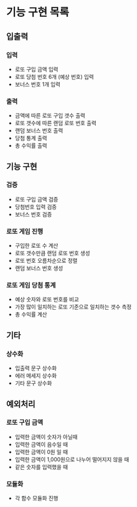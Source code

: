 # 기능 구현 목록

## 입출력

### 입력

- 로또 구입 금액 입력
- 로또 당첨 번호 6개 (예상 번호) 입력
- 보너스 번호 1개 입력

### 출력

- 금액에 따른 로또 구입 갯수 출력
- 로또 갯수에 따른 랜덤 로또 번호 출력
- 랜덤 보너스 번호 출력
- 당첨 통계 출력
- 총 수익률 출력

## 기능 구현

### 검증

- 로또 구입 금액 검증
- 당첨번호 입력 검증
- 보너스 번호 검증

### 로또 게임 진행

- 구입한 로또 수 계산
- 로또 갯수만큼 랜덤 로또 번호 생성
- 로또 번호 오름차순으로 정렬
- 랜덤 보너스 번호 생성

### 로또 게임 당첨 통계

- 예상 숫자와 로또 번호를 비교
- 가장 많이 일치하는 로또 기준으로 일치하는 갯수 측정
- 총 수익률 계산

## 기타

### 상수화

- 입출력 문구 상수화
- 에러 메세지 상수화
- 기타 문구 상수화

## 예외처리

### 로또 구입 금액

- 입력한 금액이 숫자가 아닐때
- 입력한 금액이 음수일 때
- 입력한 금액이 0원 일 때
- 입력한 금액이 1,000원으로 나누어 떨어지지 않을 때
- 같은 숫자를 입력했을 때

### 모듈화

- 각 함수 모듈화 진행
